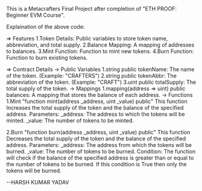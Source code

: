 This is a Metacrafters Final Project after completion of "ETH PROOF: Beginner EVM Course".

Explaination of the above code:

=> Features
  1.Token Details: Public variables to store token name, abbreviation, and total supply.
  2.Balance Mapping: A mapping of addresses to balances.
  3.Mint Function: Function to mint new tokens.
  4.Burn Function: Function to burn existing tokens.
  
=> Contract Details
-> Public Variables
  1.string public tokenName: The name of the token. (Example: "CRAFTERS")
  2.string public tokenAbbr: The abbreviation of the token. (Example: "CRAFT")
  3.uint public totalSupply: The total supply of the token.
-> Mappings
  1.mapping(address => uint) public balances: A mapping that stores the balance of each address.
-> Functions
  1.Mint
  "function mint(address _address, uint _value) public"
  This function Increases the total supply of the token and the balance of the specified address.
  Parameters:
  _address: The address to which the tokens will be minted.
  _value: The number of tokens to be minted.
  
  2.Burn
  "function burn(address _address, uint _value) public"
  This function Decreases the total supply of the token and the balance of the specified address.
  Parameters:
  _address: The address from which the tokens will be burned.
  _value: The number of tokens to be burned.
  Condition: The function will check if the balance of the specified address is greater than or equal to the number of tokens to be burned. If this condition is True then                only the tokens will be burned.


  --HARSH KUMAR YADAV
